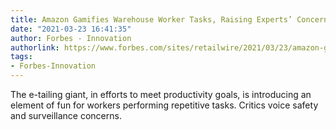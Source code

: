 ```yaml
---
title: Amazon Gamifies Warehouse Worker Tasks, Raising Experts’ Concerns
date: "2021-03-23 16:41:35"
author: Forbes - Innovation
authorlink: https://www.forbes.com/sites/retailwire/2021/03/23/amazon-gamifies-warehouse-worker-tasks-raising-experts-concerns/
tags:
- Forbes-Innovation
---
```

The e-tailing giant, in efforts to meet productivity goals, is introducing an element of fun for workers performing repetitive tasks. Critics voice safety and surveillance concerns.